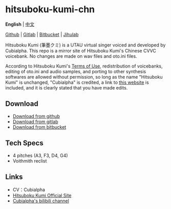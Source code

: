 # hitsuboku-kumi-chn

**English** | [中文](README_zh.md)

[Github](https://github.com/oxygen-dioxide/hitsuboku-kumi-chn-mirror) | 
[Gitlab](https://gitlab.com/oxygen-dioxide/hitsuboku-kumi-chn-mirror) | 
[Bitbucket](https://bitbucket.org/oxygendioxide/hitsuboku-kumi-chn-mirror) | 
[Jihulab](https://jihulab.com/oxygen-dioxide/hitsuboku-kumi-chn-mirror)

Hitsuboku Kumi (筆墨クミ) is a UTAU virtual singer voiced and developed by Cubialpha. This repo is a mirror site of Hitsuboku Kumi's Chinese CVVC voicebank. No changes are made on wav files and oto.ini files.

According to Hitsuboku Kumi's [Terms of Use](license.md), redistribution of voicebanks, editing of oto.ini and audio samples, and porting to other synthesis softwares are allowed without permission, so long as the name "Hitsuboku Kumi" is unchanged, "Cubialpha" is credited, a link to [this website](https://cubialpha.wixsite.com/koomstar) is included, and it is clearly stated that you have made edits.

## Download
- [Download from github](https://github.com/oxygen-dioxide/hitsuboku-kumi-chn-mirror/archive/refs/heads/main.zip)
- [Download from gitlab](https://gitlab.com/oxygen-dioxide/hitsuboku-kumi-chn-mirror/-/archive/main/hitsuboku-kumi-chn-mirror-main.zip)
- [Download from bitbucket](https://bitbucket.org/oxygendioxide/hitsuboku-kumi-chn-mirror/get/main.zip)

## Tech Specs
- 4 pitches (A3, F3, D4, G4)
- Voithmith reclist

## Links
- CV：Cubialpha
- [Hitsuboku Kumi Official Site](https://cubialpha.wixsite.com/koomstar)
- [Cubialpha's bilibili channel](https://space.bilibili.com/522152972)
